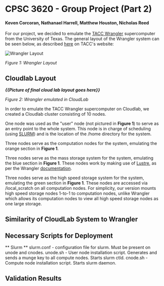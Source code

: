 # CPSC 3620 - Group Project (Part 2)
#### Keven Corcoran, Nathanael Harrell, Matthew Houston, Nicholas Reed

For our project, we decided to emulate the [TACC Wrangler](https://www.tacc.utexas.edu/systems/wrangler) supercomputer from the University of Texas.  The general layout of the Wrangler system can be seen below, as described [here](https://portal.wrangler.tacc.utexas.edu/) on TACC's website:

![Wrangler Layout](https://regmedia.co.uk/2015/07/07/wrangler_hw_scheme.jpg)

_Figure 1: Wrangler Layout_

## Cloudlab Layout

_**{{Picture of final cloud lab layout goes here}}**_

_Figure 2: Wrangler emulated in CloudLab_

In order to emulate the TACC Wrangler supercomputer on Cloudlab, we created a Cloudlab cluster consisting of 10 nodes.

One node was used as the "user" node (not pictured in **Figure 1**) to serve as an entry point to the whole system.  This node is in charge of scheduling (using [SLURM](https://slurm.schedmd.com/)) and is the location of the /home directory for the system.

Three nodes serve as the computation nodes for the system, emulating the orange section in **Figure 1**.

Three nodes serve as the mass storage system for the system, emulating the blue section in **Figure 1**.  These nodes work by making use of [Lustre](http://lustre.org/), as per the Wrangler [documentation](https://portal.tacc.utexas.edu/user-guides/wrangler#wrangler-architecture).

Three nodes serve as the high speed storage system for the system, emulating the green section in **Figure 1**.  These nodes are accessed via /local_scratch on all computation nodes.  For simplicity, our version mounts high speed storage nodes 1-to-1 to computation nodes, unlike Wrangler which allows its computation nodes to view all high speed storage nodes as one large storage.

## Similarity of CloudLab System to Wrangler

## Necessary Scripts for Deployment
** Slurm **
slurm.conf - configuration file for slurm. Must be present on unode and cnodes.
unode.sh - User node installation script. Generates and sends a munge key to all compute nodes. Starts slurm ctld.
cnode.sh - Compute node installation script. Starts slurm daemon.
## Validation Results
